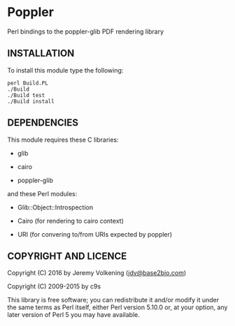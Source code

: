 Poppler
=======

Perl bindings to the poppler-glib PDF rendering library

INSTALLATION
------------

To install this module type the following:

    perl Build.PL
    ./Build
    ./Build test
    ./Build install


DEPENDENCIES
------------

This module requires these C libraries:

  * glib

  * cairo

  * poppler-glib

and these Perl modules:

  * Glib::Object::Introspection

  * Cairo (for rendering to cairo context)

  * URI (for convering to/from URIs expected by poppler)

COPYRIGHT AND LICENCE
---------------------

Copyright (C) 2016 by Jeremy Volkening (jdv@base2bio.com)

Copyright (C) 2009-2015 by c9s

This library is free software; you can redistribute it and/or modify
it under the same terms as Perl itself, either Perl version 5.10.0 or,
at your option, any later version of Perl 5 you may have available.
